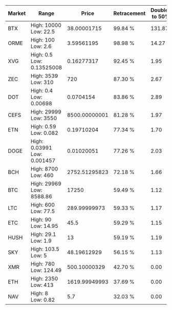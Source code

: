 | Market | Range | Price| Retracement | Doubles to 50% |
| --- | --- | --- | --- | --- |
| BTX | High: 10000<br />Low: 22.5 | 38.00001715 | 99.84 % | 131.87 |
| ORME | High: 100<br />Low: 2.6 | 3.59561195 | 98.98 % | 14.27 |
| XVG | High: 0.5<br />Low: 0.13525008 | 0.16277317 | 92.45 % | 1.95 |
| ZEC | High: 3539<br />Low: 310 | 720 | 87.30 % | 2.67 |
| DOT | High: 0.4<br />Low: 0.00698 | 0.0704154 | 83.86 % | 2.89 |
| CEFS | High: 29999<br />Low: 3550 | 8500.00000001 | 81.28 % | 1.97 |
| ETN | High: 0.59<br />Low: 0.082 | 0.19710204 | 77.34 % | 1.70 |
| DOGE | High: 0.03991<br />Low: 0.001457 | 0.01020051 | 77.26 % | 2.03 |
| BCH | High: 8700<br />Low: 460 | 2752.51295823 | 72.18 % | 1.66 |
| BTC | High: 29969<br />Low: 8588.86 | 17250 | 59.49 % | 1.12 |
| LTC | High: 600<br />Low: 77.5 | 289.99999973 | 59.33 % | 1.17 |
| ETC | High: 90<br />Low: 14.95 | 45.5 | 59.29 % | 1.15 |
| HUSH | High: 29.1<br />Low: 1.9 | 13 | 59.19 % | 1.19 |
| SKY | High: 103.5<br />Low: 5 | 48.19612929 | 56.15 % | 1.13 |
| XMR | High: 780<br />Low: 124.49 | 500.10000329 | 42.70 % | 0.00 |
| ETH | High: 2350<br />Low: 413 | 1619.99949993 | 37.69 % | 0.00 |
| NAV | High: 8<br />Low: 0.82 | 5.7 | 32.03 % | 0.00 |

